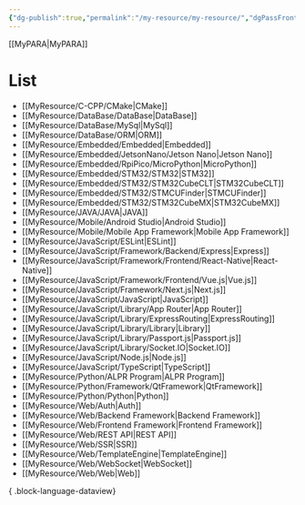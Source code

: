 ```yaml
---
{"dg-publish":true,"permalink":"/my-resource/my-resource/","dgPassFrontmatter":true,"created":"2023-12-13T17:50:08.587+09:00","updated":"2023-12-19T12:18:17.659+09:00"}
---
```


[[MyPARA\|MyPARA]]
# List
- [[MyResource/C-CPP/CMake\|CMake]]
- [[MyResource/DataBase/DataBase\|DataBase]]
- [[MyResource/DataBase/MySql\|MySql]]
- [[MyResource/DataBase/ORM\|ORM]]
- [[MyResource/Embedded/Embedded\|Embedded]]
- [[MyResource/Embedded/JetsonNano/Jetson Nano\|Jetson Nano]]
- [[MyResource/Embedded/RpiPico/MicroPython\|MicroPython]]
- [[MyResource/Embedded/STM32/STM32\|STM32]]
- [[MyResource/Embedded/STM32/STM32CubeCLT\|STM32CubeCLT]]
- [[MyResource/Embedded/STM32/STMCUFinder\|STMCUFinder]]
- [[MyResource/Embedded/STM32/STM32CubeMX\|STM32CubeMX]]
- [[MyResource/JAVA/JAVA\|JAVA]]
- [[MyResource/Mobile/Android Studio\|Android Studio]]
- [[MyResource/Mobile/Mobile App Framework\|Mobile App Framework]]
- [[MyResource/JavaScript/ESLint\|ESLint]]
- [[MyResource/JavaScript/Framework/Backend/Express\|Express]]
- [[MyResource/JavaScript/Framework/Frontend/React-Native\|React-Native]]
- [[MyResource/JavaScript/Framework/Frontend/Vue.js\|Vue.js]]
- [[MyResource/JavaScript/Framework/Next.js\|Next.js]]
- [[MyResource/JavaScript/JavaScript\|JavaScript]]
- [[MyResource/JavaScript/Library/App Router\|App Router]]
- [[MyResource/JavaScript/Library/ExpressRouting\|ExpressRouting]]
- [[MyResource/JavaScript/Library/Library\|Library]]
- [[MyResource/JavaScript/Library/Passport.js\|Passport.js]]
- [[MyResource/JavaScript/Library/Socket.IO\|Socket.IO]]
- [[MyResource/JavaScript/Node.js\|Node.js]]
- [[MyResource/JavaScript/TypeScript\|TypeScript]]
- [[MyResource/Python/ALPR Program\|ALPR Program]]
- [[MyResource/Python/Framework/QtFramework\|QtFramework]]
- [[MyResource/Python/Python\|Python]]
- [[MyResource/Web/Auth\|Auth]]
- [[MyResource/Web/Backend Framework\|Backend Framework]]
- [[MyResource/Web/Frontend Framework\|Frontend Framework]]
- [[MyResource/Web/REST API\|REST API]]
- [[MyResource/Web/SSR\|SSR]]
- [[MyResource/Web/TemplateEngine\|TemplateEngine]]
- [[MyResource/Web/WebSocket\|WebSocket]]
- [[MyResource/Web/Web\|Web]]

{ .block-language-dataview}

